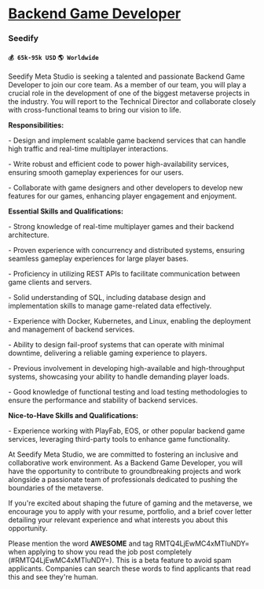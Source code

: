 # [Backend Game Developer](https://www.remotewlb.com/apply/backend-game-developer)  
### Seedify  
#### `💰 65k-95k USD` `🌎 Worldwide`  

Seedify Meta Studio is seeking a talented and passionate Backend Game Developer to join our core team. As a member of our team, you will play a crucial role in the development of one of the biggest metaverse projects in the industry. You will report to the Technical Director and collaborate closely with cross-functional teams to bring our vision to life.

  

 **Responsibilities:**

\- Design and implement scalable game backend services that can handle high traffic and real-time multiplayer interactions.

\- Write robust and efficient code to power high-availability services, ensuring smooth gameplay experiences for our users.

\- Collaborate with game designers and other developers to develop new features for our games, enhancing player engagement and enjoyment.

  

 **Essential Skills and Qualifications:**

\- Strong knowledge of real-time multiplayer games and their backend architecture.

\- Proven experience with concurrency and distributed systems, ensuring seamless gameplay experiences for large player bases.

\- Proficiency in utilizing REST APIs to facilitate communication between game clients and servers.

\- Solid understanding of SQL, including database design and implementation skills to manage game-related data effectively.

\- Experience with Docker, Kubernetes, and Linux, enabling the deployment and management of backend services.

\- Ability to design fail-proof systems that can operate with minimal downtime, delivering a reliable gaming experience to players.

\- Previous involvement in developing high-available and high-throughput systems, showcasing your ability to handle demanding player loads.

\- Good knowledge of functional testing and load testing methodologies to ensure the performance and stability of backend services.

 **Nice-to-Have Skills and Qualifications:**

\- Experience working with PlayFab, EOS, or other popular backend game services, leveraging third-party tools to enhance game functionality.

  

At Seedify Meta Studio, we are committed to fostering an inclusive and collaborative work environment. As a Backend Game Developer, you will have the opportunity to contribute to groundbreaking projects and work alongside a passionate team of professionals dedicated to pushing the boundaries of the metaverse.

  

If you're excited about shaping the future of gaming and the metaverse, we encourage you to apply with your resume, portfolio, and a brief cover letter detailing your relevant experience and what interests you about this opportunity.

  
  
Please mention the word **AWESOME** and tag RMTQ4LjEwMC4xMTIuNDY= when applying to show you read the job post completely (#RMTQ4LjEwMC4xMTIuNDY=). This is a beta feature to avoid spam applicants. Companies can search these words to find applicants that read this and see they're human.

